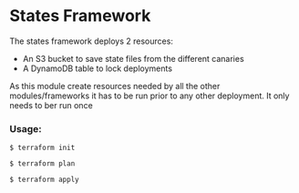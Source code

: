 # States Framework

The states framework deploys 2 resources:
* An S3 bucket to save state files from the different canaries
* A DynamoDB table to lock deployments

As this module create resources needed by all the other modules/frameworks it has to be run prior to any other deployment. It only needs to ber run once

### Usage:
  ```
  $ terraform init
  
  $ terraform plan
  
  $ terraform apply
  ```
